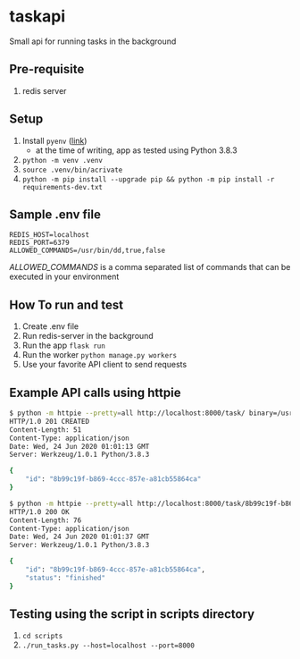 # taskapi

Small api for running tasks in the background

## Pre-requisite

1. redis server

## Setup

1. Install `pyenv` ([link](https://github.com/pyenv/pyenv))
   - at the time of writing, app as tested using Python 3.8.3
2. `python -m venv .venv`
3. `source .venv/bin/acrivate`
4. `python -m pip install --upgrade pip && python -m pip install -r requirements-dev.txt`

## Sample .env file

```env
REDIS_HOST=localhost
REDIS_PORT=6379
ALLOWED_COMMANDS=/usr/bin/dd,true,false
```

*ALLOWED_COMMANDS* is a comma separated list of commands that can be executed in your environment

## How To run and test

1. Create .env file
2. Run redis-server in the background
3. Run the app `flask run`
4. Run the worker `python manage.py workers`
5. Use your favorite API client to send requests

## Example API calls using httpie

```bash
$ python -m httpie --pretty=all http://localhost:8000/task/ binary=/usr/bin/dd options:='["if=/dev/urandom","of=/tmp/test.img","bs=1024","count=5M"]'
HTTP/1.0 201 CREATED
Content-Length: 51
Content-Type: application/json
Date: Wed, 24 Jun 2020 01:01:13 GMT
Server: Werkzeug/1.0.1 Python/3.8.3

{
    "id": "8b99c19f-b869-4ccc-857e-a81cb55864ca"
}

$ python -m httpie --pretty=all http://localhost:8000/task/8b99c19f-b869-4ccc-857e-a81cb55864ca
HTTP/1.0 200 OK
Content-Length: 76
Content-Type: application/json
Date: Wed, 24 Jun 2020 01:01:37 GMT
Server: Werkzeug/1.0.1 Python/3.8.3

{
    "id": "8b99c19f-b869-4ccc-857e-a81cb55864ca",
    "status": "finished"
}
```

## Testing using the script in scripts directory

1. `cd scripts`
2. `./run_tasks.py --host=localhost --port=8000`
